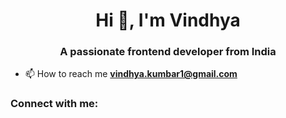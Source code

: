 <h1 align="center">Hi 👋, I'm Vindhya</h1>
<h3 align="center">A passionate frontend developer from India</h3>

- 📫 How to reach me **vindhya.kumbar1@gmail.com**

<h3 align="left">Connect with me:</h3>
<p align="left">
</p>
